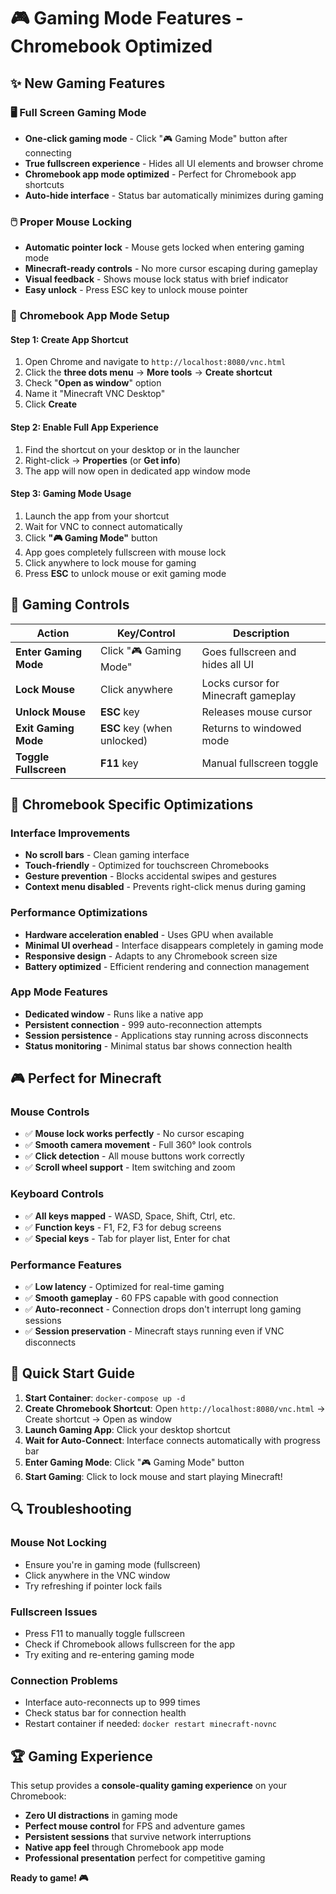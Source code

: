 # 🎮 Gaming Mode Features - Chromebook Optimized

## ✨ **New Gaming Features**

### 🖥️ **Full Screen Gaming Mode**
- **One-click gaming mode** - Click "🎮 Gaming Mode" button after connecting
- **True fullscreen experience** - Hides all UI elements and browser chrome
- **Chromebook app mode optimized** - Perfect for Chromebook app shortcuts
- **Auto-hide interface** - Status bar automatically minimizes during gaming

### 🖱️ **Proper Mouse Locking**
- **Automatic pointer lock** - Mouse gets locked when entering gaming mode
- **Minecraft-ready controls** - No more cursor escaping during gameplay
- **Visual feedback** - Shows mouse lock status with brief indicator
- **Easy unlock** - Press ESC key to unlock mouse pointer

### 📱 **Chromebook App Mode Setup**

#### **Step 1: Create App Shortcut**
1. Open Chrome and navigate to `http://localhost:8080/vnc.html`
2. Click the **three dots menu** → **More tools** → **Create shortcut**
3. Check "**Open as window**" option
4. Name it "Minecraft VNC Desktop"
5. Click **Create**

#### **Step 2: Enable Full App Experience**
1. Find the shortcut on your desktop or in the launcher
2. Right-click → **Properties** (or **Get info**)
3. The app will now open in dedicated app window mode

#### **Step 3: Gaming Mode Usage**
1. Launch the app from your shortcut
2. Wait for VNC to connect automatically
3. Click **"🎮 Gaming Mode"** button
4. App goes completely fullscreen with mouse lock
5. Click anywhere to lock mouse for gaming
6. Press **ESC** to unlock mouse or exit gaming mode

## 🎯 **Gaming Controls**

| Action | Key/Control | Description |
|--------|-------------|-------------|
| **Enter Gaming Mode** | Click "🎮 Gaming Mode" | Goes fullscreen and hides all UI |
| **Lock Mouse** | Click anywhere | Locks cursor for Minecraft gameplay |
| **Unlock Mouse** | **ESC** key | Releases mouse cursor |
| **Exit Gaming Mode** | **ESC** key (when unlocked) | Returns to windowed mode |
| **Toggle Fullscreen** | **F11** key | Manual fullscreen toggle |

## 🔧 **Chromebook Specific Optimizations**

### **Interface Improvements**
- **No scroll bars** - Clean gaming interface
- **Touch-friendly** - Optimized for touchscreen Chromebooks
- **Gesture prevention** - Blocks accidental swipes and gestures
- **Context menu disabled** - Prevents right-click menus during gaming

### **Performance Optimizations**
- **Hardware acceleration enabled** - Uses GPU when available
- **Minimal UI overhead** - Interface disappears completely in gaming mode
- **Responsive design** - Adapts to any Chromebook screen size
- **Battery optimized** - Efficient rendering and connection management

### **App Mode Features**
- **Dedicated window** - Runs like a native app
- **Persistent connection** - 999 auto-reconnection attempts
- **Session persistence** - Applications stay running across disconnects
- **Status monitoring** - Minimal status bar shows connection health

## 🎮 **Perfect for Minecraft**

### **Mouse Controls**
- ✅ **Mouse lock works perfectly** - No cursor escaping
- ✅ **Smooth camera movement** - Full 360° look controls
- ✅ **Click detection** - All mouse buttons work correctly
- ✅ **Scroll wheel support** - Item switching and zoom

### **Keyboard Controls**
- ✅ **All keys mapped** - WASD, Space, Shift, Ctrl, etc.
- ✅ **Function keys** - F1, F2, F3 for debug screens
- ✅ **Special keys** - Tab for player list, Enter for chat

### **Performance Features**
- ✅ **Low latency** - Optimized for real-time gaming
- ✅ **Smooth gameplay** - 60 FPS capable with good connection
- ✅ **Auto-reconnect** - Connection drops don't interrupt long gaming sessions
- ✅ **Session preservation** - Minecraft stays running even if VNC disconnects

## 🚀 **Quick Start Guide**

1. **Start Container**: `docker-compose up -d`
2. **Create Chromebook Shortcut**: Open `http://localhost:8080/vnc.html` → Create shortcut → Open as window
3. **Launch Gaming App**: Click your desktop shortcut
4. **Wait for Auto-Connect**: Interface connects automatically with progress bar
5. **Enter Gaming Mode**: Click "🎮 Gaming Mode" button
6. **Start Gaming**: Click to lock mouse and start playing Minecraft!

## 🔍 **Troubleshooting**

### **Mouse Not Locking**
- Ensure you're in gaming mode (fullscreen)
- Click anywhere in the VNC window
- Try refreshing if pointer lock fails

### **Fullscreen Issues**
- Press F11 to manually toggle fullscreen
- Check if Chromebook allows fullscreen for the app
- Try exiting and re-entering gaming mode

### **Connection Problems**
- Interface auto-reconnects up to 999 times
- Check status bar for connection health
- Restart container if needed: `docker restart minecraft-novnc`

## 🏆 **Gaming Experience**

This setup provides a **console-quality gaming experience** on your Chromebook:
- **Zero UI distractions** in gaming mode
- **Perfect mouse control** for FPS and adventure games
- **Persistent sessions** that survive network interruptions
- **Native app feel** through Chromebook app mode
- **Professional presentation** perfect for competitive gaming

**Ready to game! 🎮**
